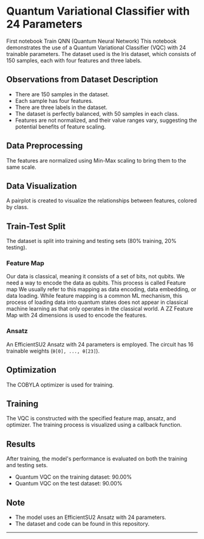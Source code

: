 # Quantum Variational Classifier with 24 Parameters
First notebook Train QNN (Quantum Neural Network)
This notebook demonstrates the use of a Quantum Variational Classifier (VQC) with 24 trainable parameters. The dataset used is the Iris dataset, which consists of 150 samples, each with four features and three labels.

## Observations from Dataset Description

- There are 150 samples in the dataset.
- Each sample has four features.
- There are three labels in the dataset.
- The dataset is perfectly balanced, with 50 samples in each class.
- Features are not normalized, and their value ranges vary, suggesting the potential benefits of feature scaling.

## Data Preprocessing

The features are normalized using Min-Max scaling to bring them to the same scale.

## Data Visualization

A pairplot is created to visualize the relationships between features, colored by class.

## Train-Test Split

The dataset is split into training and testing sets (80% training, 20% testing).

### Feature Map
Our data is classical, meaning it consists of a set of bits, not qubits. We need a way to encode the data as qubits. This process is called Feature map We usually refer to this mapping as data encoding, data embedding, or data loading. While feature mapping is a common ML mechanism, this process of loading data into quantum states does not appear in classical machine learning as that only operates in the classical world. A ZZ Feature Map with 24 dimensions is used to encode the features.

### Ansatz

An EfficientSU2 Ansatz with 24 parameters is employed. The circuit has 16 trainable weights (`θ[0], ..., θ[23]`).

## Optimization

The COBYLA optimizer is used for training.

## Training

The VQC is constructed with the specified feature map, ansatz, and optimizer. The training process is visualized using a callback function.

## Results

After training, the model's performance is evaluated on both the training and testing sets.

- Quantum VQC on the training dataset: 90.00%
- Quantum VQC on the test dataset:     90.00%

## Note

- The model uses an EfficientSU2 Ansatz with 24 parameters.
- The dataset and code can be found in this repository.

---

